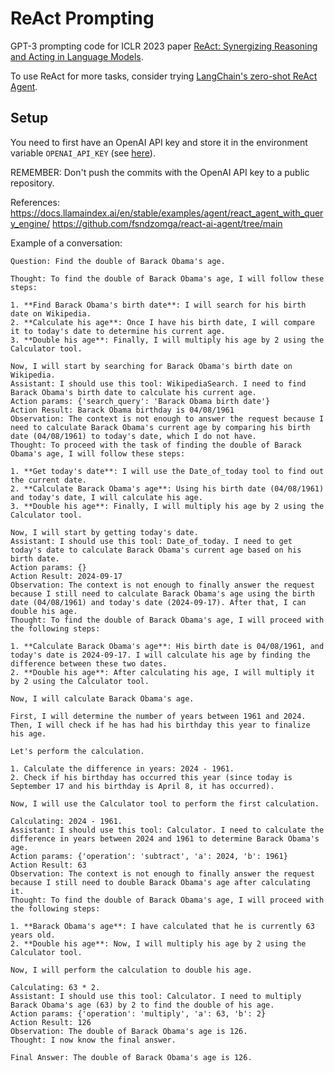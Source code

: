 # ReAct Prompting

GPT-3 prompting code for ICLR 2023 paper [ReAct: Synergizing Reasoning and Acting in Language Models](https://arxiv.org/abs/2210.03629).

To use ReAct for more tasks, consider trying [LangChain's zero-shot ReAct Agent](https://python.langchain.com/docs/modules/agents/agent_types/react.html).

## Setup
You need to first have an OpenAI API key and store it in the environment variable ``OPENAI_API_KEY`` (see [here](https://help.openai.com/en/articles/5112595-best-practices-for-api-key-safety)).

REMEMBER: Don't push the commits with the OpenAI API key to a public repository.


References:
https://docs.llamaindex.ai/en/stable/examples/agent/react_agent_with_query_engine/
https://github.com/fsndzomga/react-ai-agent/tree/main


Example of a conversation:

```
Question: Find the double of Barack Obama's age.

Thought: To find the double of Barack Obama's age, I will follow these steps:

1. **Find Barack Obama's birth date**: I will search for his birth date on Wikipedia.
2. **Calculate his age**: Once I have his birth date, I will compare it to today's date to determine his current age.
3. **Double his age**: Finally, I will multiply his age by 2 using the Calculator tool.

Now, I will start by searching for Barack Obama's birth date on Wikipedia.
Assistant: I should use this tool: WikipediaSearch. I need to find Barack Obama's birth date to calculate his current age.
Action params: {'search_query': 'Barack Obama birth date'}
Action Result: Barack Obama birthday is 04/08/1961
Observation: The context is not enough to answer the request because I need to calculate Barack Obama's current age by comparing his birth date (04/08/1961) to today's date, which I do not have.
Thought: To proceed with the task of finding the double of Barack Obama's age, I will follow these steps:

1. **Get today's date**: I will use the Date_of_today tool to find out the current date.
2. **Calculate Barack Obama's age**: Using his birth date (04/08/1961) and today's date, I will calculate his age.
3. **Double his age**: Finally, I will multiply his age by 2 using the Calculator tool.

Now, I will start by getting today's date.
Assistant: I should use this tool: Date_of_today. I need to get today's date to calculate Barack Obama's current age based on his birth date.
Action params: {}
Action Result: 2024-09-17
Observation: The context is not enough to finally answer the request because I still need to calculate Barack Obama's age using the birth date (04/08/1961) and today's date (2024-09-17). After that, I can double his age.
Thought: To find the double of Barack Obama's age, I will proceed with the following steps:

1. **Calculate Barack Obama's age**: His birth date is 04/08/1961, and today's date is 2024-09-17. I will calculate his age by finding the difference between these two dates.
2. **Double his age**: After calculating his age, I will multiply it by 2 using the Calculator tool.

Now, I will calculate Barack Obama's age. 

First, I will determine the number of years between 1961 and 2024. Then, I will check if he has had his birthday this year to finalize his age. 

Let's perform the calculation. 

1. Calculate the difference in years: 2024 - 1961. 
2. Check if his birthday has occurred this year (since today is September 17 and his birthday is April 8, it has occurred).

Now, I will use the Calculator tool to perform the first calculation. 

Calculating: 2024 - 1961. 
Assistant: I should use this tool: Calculator. I need to calculate the difference in years between 2024 and 1961 to determine Barack Obama's age.
Action params: {'operation': 'subtract', 'a': 2024, 'b': 1961}
Action Result: 63
Observation: The context is not enough to finally answer the request because I still need to double Barack Obama's age after calculating it.
Thought: To find the double of Barack Obama's age, I will proceed with the following steps:

1. **Barack Obama's age**: I have calculated that he is currently 63 years old.
2. **Double his age**: Now, I will multiply his age by 2 using the Calculator tool.

Now, I will perform the calculation to double his age.

Calculating: 63 * 2. 
Assistant: I should use this tool: Calculator. I need to multiply Barack Obama's age (63) by 2 to find the double of his age.
Action params: {'operation': 'multiply', 'a': 63, 'b': 2}
Action Result: 126
Observation: The double of Barack Obama's age is 126.
Thought: I now know the final answer. 

Final Answer: The double of Barack Obama's age is 126.
```
